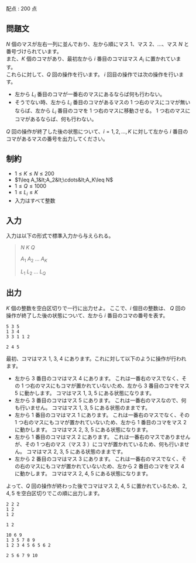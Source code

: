 配点 : $200$ 点

## 問題文

$N$ 個のマスが左右一列に並んでおり、左から順にマス $1$、マス $2$、…、マス $N$ と番号づけられています。<br>
また、$K$ 個のコマがあり、最初左から $i$ 番目のコマはマス $A_i$ に置かれています。<br>
これらに対して、$Q$ 回の操作を行います。
$i$ 回目の操作では次の操作を行います。

- 左から $L_i$ 番目のコマが一番右のマスにあるならば何も行わない。
- そうでない時、左から $L_i$ 番目のコマがあるマスの $1$ つ右のマスにコマが無いならば、左から $L_i$ 番目のコマを $1$ つ右のマスに移動させる。 $1$ つ右のマスにコマがあるならば、何も行わない。

$Q$ 回の操作が終了した後の状態について、$i=1,2,\ldots,K$ に対して左から $i$ 番目のコマがあるマスの番号を出力してください。

## 制約

- $1\leq K\leq N\leq 200$
- $1\leq A_1&lt;A_2&lt;\cdots&lt;A_K\leq N$
- $1\leq Q\leq 1000$
- $1\leq L_i\leq K$
- 入力はすべて整数

## 入力

入力は以下の形式で標準入力から与えられる。

> $N$ $K$ $Q$
> 
> $A_1$ $A_2$ $\ldots$ $A_K$
> 
> $L_1$ $L_2$ $\ldots$ $L_Q$

## 出力

$K$ 個の整数を空白区切りで一行に出力せよ。
ここで、$i$ 個目の整数は、 $Q$ 回の操作が終了した後の状態について、左から $i$ 番目のコマの番号を表す。

```input1
5 3 5
1 3 4
3 3 1 1 2
```

```output1
2 4 5
```

最初、コマはマス $1$, $3$, $4$ にあります。これに対して以下のように操作が行われます。

- 左から $3$ 番目のコマはマス $4$ にあります。
これは一番右のマスでなく、その $1$ つ右のマスにもコマが置かれていないため、左から $3$ 番目のコマをマス $5$ に動かします。
コマはマス $1$, $3$, $5$ にある状態になります。
- 左から $3$ 番目のコマはマス $5$ にあります。
これは一番右のマスなので、何も行いません。
コマはマス $1$, $3$, $5$ にある状態のままです。
- 左から $1$ 番目のコマはマス $1$ にあります。
これは一番右のマスでなく、その $1$ つ右のマスにもコマが置かれていないため、左から $1$ 番目のコマをマス $2$ に動かします。
コマはマス $2$, $3$, $5$ にある状態になります。
- 左から $1$ 番目のコマはマス $2$ にあります。
これは一番右のマスでありませんが、その $1$ つ右のマス（マス $3$ ）にコマが置かれているため、何も行いません。
コマはマス $2$, $3$, $5$ にある状態のままです。
- 左から $2$ 番目のコマはマス $3$ にあります。
これは一番右のマスでなく、その右のマスにもコマが置かれていないため、左から $2$ 番目のコマをマス $4$ に動かします。
コマはマス $2$, $4$, $5$ にある状態になります。

よって、$Q$ 回の操作が終わった後でコマはマス $2$, $4$, $5$ に置かれているため、$2,4,5$ を空白区切りでこの順に出力します。

```input2
2 2 2
1 2
1 2
```

```output2
1 2
```

```input3
10 6 9
1 3 5 7 8 9
1 2 3 4 5 6 5 6 2
```

```output3
2 5 6 7 9 10
```